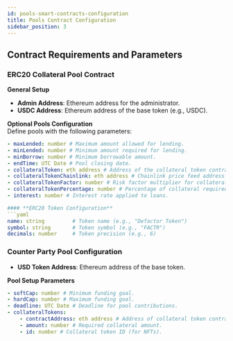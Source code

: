 ```yaml
---
id: pools-smart-contracts-configuration
title: Pools Contract Configuration
sidebar_position: 3
---
```


## Contract Requirements and Parameters

### **ERC20 Collateral Pool Contract**

**General Setup**

- **Admin Address**: Ethereum address for the administrator.
- **USDC Address**: Ethereum address of the base token (e.g., USDC).

**Optional Pools Configuration**  
Define pools with the following parameters:

````yaml
- maxLended: number # Maximum amount allowed for lending.
- minLended: number # Minimum amount required for lending.
- minBorrow: number # Minimum borrowable amount.
- endTime: UTC Date # Pool closing date.
- collateralToken: eth address # Address of the collateral token contract.
- collateralTokenChainlink: eth address # Chainlink price feed address for collateral token valuation.
- collateralTokenFactor: number # Risk factor multiplier for collateral token.
- collateralTokenPercentage: number # Percentage of collateral required.
- interest: number # Interest rate applied to loans.

#### **ERC20 Token Configuration**
```yaml
name: string         # Token name (e.g., "Defactor Token")
symbol: string       # Token symbol (e.g., "FACTR")
decimals: number     # Token precision (e.g., 6)
````

### **Counter Party Pool Configuration**

- **USD Token Address**: Ethereum address of the base token.

**Pool Setup Parameters**

```yaml
- softCap: number # Minimum funding goal.
- hardCap: number # Maximum funding goal.
- deadline: UTC Date # Deadline for pool contributions.
- collateralTokens:
    - contractAddress: eth address # Address of collateral token contract.
    - amount: number # Required collateral amount.
    - id: number # Collateral token ID (for NFTs).
```
